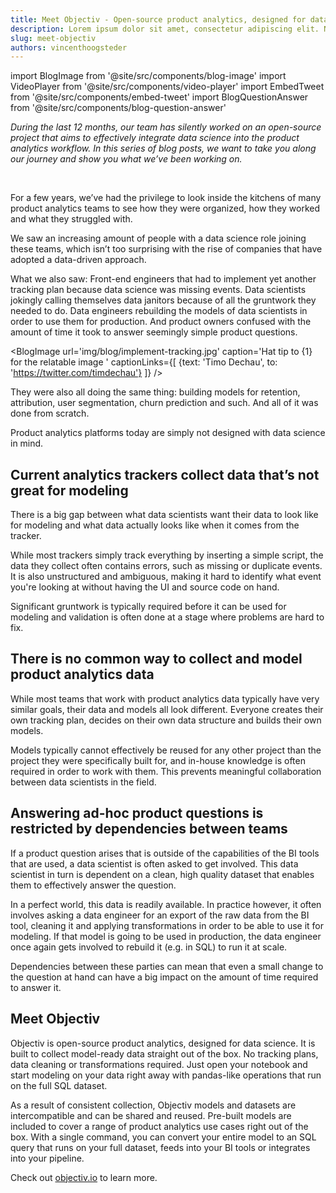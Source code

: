 ```yaml
---
title: Meet Objectiv - Open-source product analytics, designed for data science
description: Lorem ipsum dolor sit amet, consectetur adipiscing elit. Nullam faucibus sit amet dolor sed semper. Nunc faucibus tristique sapien, eu pharetra ligula pulvinar et. Aliquam ullamcorper lacus enim, in vulputate elit rutrum ut. Mauris iaculis varius erat, nec dapibus turpis lobortis eget. Cras vitae magna vitae erat volutpat tincidunt. Vestibulum eu magna eget lacus commodo eleifend sed ut lorem. Nam dapibus eros neque, non vulputate sem sodales placerat.
slug: meet-objectiv
authors: vincenthoogsteder
---
```


import BlogImage from '@site/src/components/blog-image'
import VideoPlayer from '@site/src/components/video-player'
import EmbedTweet from '@site/src/components/embed-tweet'
import BlogQuestionAnswer from '@site/src/components/blog-question-answer'


*During the last 12 months, our team has silently worked on an open-source project that aims to effectively integrate data science into the product analytics workflow. In this series of blog posts, we want to take you along our journey and show you what we’ve been working on.*

<!--truncate-->

<br />

For a few years, we’ve had the privilege to look inside the kitchens of many product analytics teams to see how they were organized, how they worked and what they struggled with.

We saw an increasing amount of people with a data science role joining these teams, which isn’t too surprising with the rise of companies that have adopted a data-driven approach.

What we also saw: Front-end engineers that had to implement yet another tracking plan because data science was missing events. Data scientists jokingly calling themselves data janitors because of all the gruntwork they needed to do. Data engineers rebuilding the models of data scientists in order to use them for production. And product owners confused with the amount of time it took to answer seemingly simple product questions.

<BlogImage url='img/blog/implement-tracking.jpg' 
  caption='Hat tip to {1} for the relatable image ' 
  captionLinks={[
    {text: 'Timo Dechau', to: 'https://twitter.com/timdechau'}
  ]} />

They were also all doing the same thing: building models for retention, attribution, user segmentation, churn prediction and such. And all of it was done from scratch.

Product analytics platforms today are simply not designed with data science in mind.

<BlogQuestionAnswer question="So, what's the problem?" answer="We believe there's a couple." />

## Current analytics trackers collect data that’s not great for modeling

There is a big gap between what data scientists want their data to look like for modeling and what data actually looks like when it comes from the tracker. 

<BlogImage url='img/blog/expectations-reality.jpg' caption='What I want from my data' />

While most trackers simply track everything by inserting a simple script, the data they collect often contains errors, such as missing or duplicate events. It is also unstructured and ambiguous, making it hard to identify what event you're looking at without having the UI and source code on hand. 

Significant gruntwork is typically required before it can be used for modeling and validation is often done at a stage where problems are hard to fix.

## There is no common way to collect and model product analytics data

While most teams that work with product analytics data typically have very similar goals, their data and models all look different. Everyone creates their own tracking plan, decides on their own data structure and builds their own models. 

Models typically cannot effectively be reused for any other project than the project they were specifically built for, and in-house knowledge is often required in order to work with them. This prevents meaningful collaboration between data scientists in the field.

## Answering ad-hoc product questions is restricted by dependencies between teams

If a product question arises that is outside of the capabilities of the BI tools that are used, a data scientist is often asked to get involved. This data scientist in turn is dependent on a clean, high quality dataset that enables them to effectively answer the question. 

In a perfect world, this data is readily available. In practice however, it often involves asking a data engineer for an export of the raw data from the BI tool, cleaning it and applying transformations in order to be able to use it for modeling. If that model is going to be used in production, the data engineer once again gets involved to rebuild it (e.g. in SQL) to run it at scale.

<EmbedTweet id="1252291581320757249" />

Dependencies between these parties can mean that even a small change to the question at hand can have a big impact on the amount of time required to answer it.

<BlogQuestionAnswer question="What are you going to do about it?" answer="Well, we've been busy." />

## Meet Objectiv 

Objectiv is open-source product analytics, designed for data science. It is built to collect model-ready data straight out of the box. No tracking plans, data cleaning or transformations required. Just open your notebook and start modeling on your data right away with pandas-like operations that run on the full SQL dataset. 

<VideoPlayer url='https://vimeo.com/670857141' caption='Objectiv in 2 minutes' />

As a result of consistent collection, Objectiv models and datasets are intercompatible and can be shared and reused. Pre-built models are included to cover a range of product analytics use cases right out of the box. With a single command, you can convert your entire model to an SQL query that runs on your full dataset, feeds into your BI tools or integrates into your pipeline. 

Check out [objectiv.io](https://www.objectiv.io) to learn more.
<!-- 
## Try Objectiv

Objectiv in its current state is ready for early adopters. We’re working hard to add support for more data stores and make it easier to integrate with your existing stack. We also want to expand the selection of models that’s included.

If you want to try it out for yourself, check out our [quickstart guide](https://www.objectiv.io/docs/quickstart-guide) to spin up Objectiv locally.

**Join the discussion**

Have opinions on where we should take this or want to stay in the loop? 

[Join Our Slack Channel](https://join.slack.com/t/objectiv-io/shared_invite/zt-u6xma89w-DLDvOB7pQer5QUs5B_~5pg) -->
